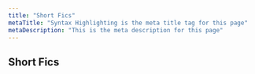 ```yaml
---
title: "Short Fics"
metaTitle: "Syntax Highlighting is the meta title tag for this page"
metaDescription: "This is the meta description for this page"
---
```

## Short Fics
